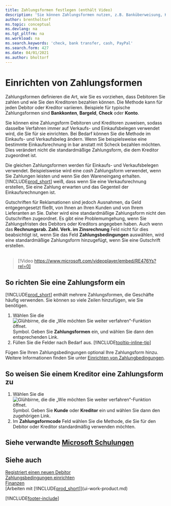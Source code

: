 ```yaml
---
title: Zahlungsformen festlegen (enthält Video)
description: 'Sie können Zahlungsformen nutzen, z.B. Banküberweisung, Kasse oder PayPal, um festzulegen, wie eine Rechnung bezahlt wird.'
author: brentholtorf
ms.topic: conceptual
ms.devlang: na
ms.tgt_pltfrm: na
ms.workload: na
ms.search.keywords: 'check, bank transfer, cash, PayPal'
ms.search.form: 427
ms.date: 04/01/2021
ms.author: bholtorf
---
```

# <a name="set-up-payment-methods"></a>Einrichten von Zahlungsformen

Zahlungsformen definieren die Art, wie Sie es vorziehen, dass Debitoren Sie zahlen und wie Sie den Kreditoren bezahlen können. Die Methode kann für jeden Debitor oder Kreditor variieren. Beispiele für typische Zahlungsformen sind **Bankkonten**, **Bargeld**, **Check** oder **Konto**.

Sie können eine Zahlungsform Debitoren und Kreditoren zuweisen, sodass dasselbe Verfahren immer auf Verkaufs- und Einkaufsbelegen verwendet wird, die Sie für sie einrichten. Bei Bedarf können Sie die Methode im Einkaufs- und Verkaufsbeleg ändern. Wenn Sie beispielsweise eine bestimmte Einkaufsrechnung in bar anstatt mit Scheck bezahlen möchten. Dies verändert nicht die standardmäßige Zahlungsform, die dem Kreditor zugeordnet ist.

Die gleichen Zahlungsformen werden für Einkaufs- und Verkaufsbelegen verwendet. Beispielsweise wird eine _cash_ Zahlungsform verwendet, wenn Sie Zahlungen leisten und wenn Sie den Wareneingang erhalten. [!INCLUDE[prod_short](includes/prod_short.md)] weiß, dass wenn Sie eine Verkaufsrechnung erstellen, Sie eine Zahlung erwarten und das Gegenteil der Einkaufsrechnungen ist.

Gutschriften für Reklamationen sind jedoch Ausnahmen, da Geld entgegengesetzt fließt, von Ihnen an Ihren Kunden und von Ihrem Lieferanten an Sie. Daher wird eine standardmäßige Zahlungsform nicht den Gutschriften zugeordnet. Es gibt eine Problemumgehung, wenn Sie Zahlungsfristen des Debitors oder Kreditors angegeben haben. Auch wenn das **Rechnungsrab. Zahl. Verk. im Zinsrechnung** Feld nicht für dies beabsichtigt ist, wenn Sie das Feld **Zahlungsbedingungen** auswählen, wird eine standardmäßige Zahlungsform hinzugefügt, wenn Sie eine Gutschrift erstellen. <br><br>  

> [!Video https://www.microsoft.com/videoplayer/embed/RE476Ys?rel=0]

## <a name="to-set-up-a-payment-method"></a>So richten Sie eine Zahlungsform ein

[!INCLUDE[prod_short](includes/prod_short.md)] enthält mehrere Zahlungsformen, die Geschäfte häufig verwenden. Sie können so viele Zeilen hinzufügen, wie Sie benötigen.

1. Wählen Sie die ![Glühbirne, die die „Wie möchten Sie weiter verfahren“-Funktion öffnet.](media/ui-search/search_small.png "Sagen Sie mir, was Sie tun möchten") Symbol. Geben Sie **Zahlungsformen** ein, und wählen Sie dann den entsprechenden Link.
2. Füllen Sie die Felder nach Bedarf aus. [!INCLUDE[tooltip-inline-tip](includes/tooltip-inline-tip_md.md)]

Fügen Sie Ihren Zahlungsbedingungen optional Ihre Zahlungsform hinzu. Weitere Informationen finden Sie unter [Einrichten von Zahlungbedingungen](finance-payment-terms.md).  

## <a name="to-assign-a-payment-method-to-a-customer-or-vendor"></a>So weisen Sie einem Kreditor eine Zahlungsform zu

1. Wählen Sie die ![Glühbirne, die die „Wie möchten Sie weiter verfahren“-Funktion öffnet.](media/ui-search/search_small.png "Sagen Sie mir, was Sie tun möchten") Symbol. Geben Sie **Kunde** oder **Kreditor** ein und wählen Sie dann den zugehörigen Link.
2. Im **Zahlungsformcode** Feld wählen Sie die Methode, die Sie für den Debitor oder Kreditor standardmäßig verwenden möchten.

## <a name="see-related-microsoft-training"></a>Siehe verwandte [Microsoft Schulungen](/training/modules/cash-management-dynamics-365-business-central/)

## <a name="see-also"></a>Siehe auch

[Registriert einen neuen Debitor](sales-how-register-new-customers.md)  
[Zahlungsbedingungen einrichten](finance-payment-terms.md)  
[Finanzen](finance.md)  
[Arbeiten mit [!INCLUDE[prod_short](includes/prod_short.md)]](ui-work-product.md)  


[!INCLUDE[footer-include](includes/footer-banner.md)]
